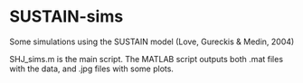 # SUSTAIN-sims
Some simulations using the SUSTAIN model (Love, Gureckis &amp; Medin, 2004)

SHJ_sims.m is the main script. The MATLAB script outputs both .mat files with the data, and .jpg files with some plots.